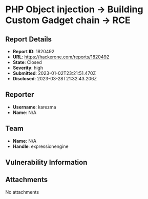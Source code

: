 # PHP Object injection -> Building Custom Gadget chain -> RCE 

## Report Details
- **Report ID**: 1820492
- **URL**: https://hackerone.com/reports/1820492
- **State**: Closed
- **Severity**: high
- **Submitted**: 2023-01-02T23:21:51.470Z
- **Disclosed**: 2023-03-28T21:32:43.206Z

## Reporter
- **Username**: karezma
- **Name**: N/A

## Team
- **Name**: N/A
- **Handle**: expressionengine

## Vulnerability Information


## Attachments
No attachments

